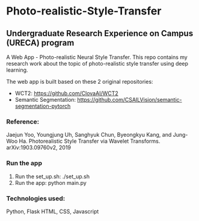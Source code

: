 # Photo-realistic-Style-Transfer
## Undergraduate Research Experience on Campus (URECA) program

A Web App - Photo-realistic Neural Style Transfer. This repo contains my research work about the topic of photo-realistic style transfer using deep learning.

The web app is built based on these 2 original repositories:
  * WCT2: https://github.com/ClovaAI/WCT2
  * Semantic Segmentation: https://github.com/CSAILVision/semantic-segmentation-pytorch
  
### Reference:
Jaejun Yoo, Youngjung Uh, Sanghyuk Chun, Byeongkyu Kang, and Jung-Woo Ha. Photorealistic Style Transfer via Wavelet Transforms.
arXiv:1903.09760v2, 2019

### Run the app
1. Run the set_up.sh: ./set_up.sh
2. Run the app: python main.py

### Technologies used:
  Python, Flask
  HTML, CSS, Javascript
